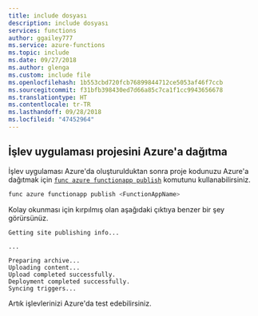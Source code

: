 ```yaml
---
title: include dosyası
description: include dosyası
services: functions
author: ggailey777
ms.service: azure-functions
ms.topic: include
ms.date: 09/27/2018
ms.author: glenga
ms.custom: include file
ms.openlocfilehash: 1b553cbd720fcb76899844712ce5053af46f7ccb
ms.sourcegitcommit: f31bfb398430ed7d66a85c7ca1f1cc9943656678
ms.translationtype: HT
ms.contentlocale: tr-TR
ms.lasthandoff: 09/28/2018
ms.locfileid: "47452964"
---
```

## <a name="deploy-the-function-app-project-to-azure"></a>İşlev uygulaması projesini Azure'a dağıtma

İşlev uygulaması Azure'da oluşturulduktan sonra proje kodunuzu Azure'a dağıtmak için [`func azure functionapp publish`](../articles/azure-functions/functions-run-local.md#project-file-deployment) komutunu kullanabilirsiniz.

```bash
func azure functionapp publish <FunctionAppName>
```

Kolay okunması için kırpılmış olan aşağıdaki çıktıya benzer bir şey görürsünüz.

```output
Getting site publishing info...

...

Preparing archive...
Uploading content...
Upload completed successfully.
Deployment completed successfully.
Syncing triggers...
```

Artık işlevlerinizi Azure'da test edebilirsiniz.